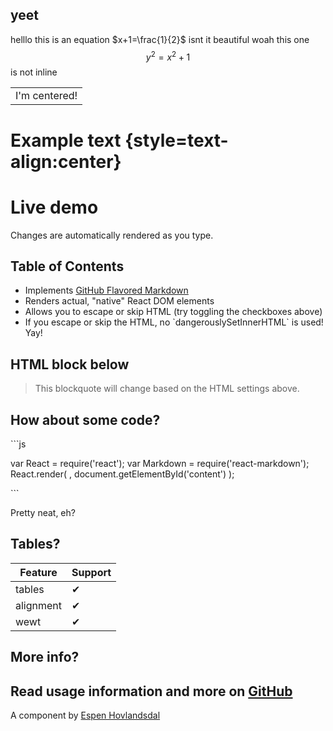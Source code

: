 ## yeet

helllo this is an equation $x+1=\frac{1}{2}$ isnt it beautiful
woah this one 
$$
y^2=x^2+1
$$
is not inline

||
|:--:|
| I'm centered! |

# Example text {style=text-align:center}


# Live demo
Changes are automatically rendered as you type.
## Table of Contents
* Implements [GitHub Flavored Markdown](https://github.github.com/gfm/)
* Renders actual, "native" React DOM elements
* Allows you to escape or skip HTML (try toggling the checkboxes above)
* If you escape or skip the HTML, no \`dangerouslySetInnerHTML\` is used! Yay!
## HTML block below
<blockquote>
  This blockquote will change based on the HTML settings above.
</blockquote>

## How about some code?

\`\`\`js

var React = require('react');
var Markdown = require('react-markdown');
React.render(
  <Markdown source="# Your markdown here" />,
  document.getElementById('content')
);

\`\`\`

Pretty neat, eh?

## Tables?

| Feature   | Support |
| --------- | ------- |
| tables    | ✔ |
| alignment | ✔ |
| wewt      | ✔ |

## More info?
Read usage information and more on [GitHub](//github.com/rexxars/react-markdown)
---------------
A component by [Espen Hovlandsdal](https://espen.codes/)